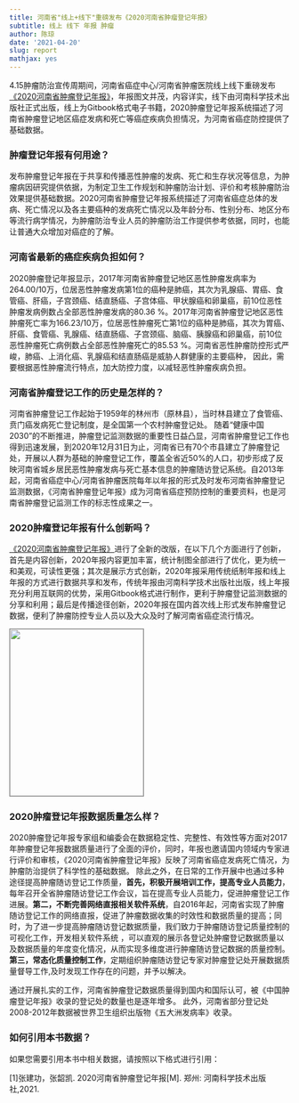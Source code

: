 ```yaml
---
title: 河南省"线上+线下"重磅发布《2020河南省肿瘤登记年报》
subtitle: 线上 线下 年报 肿瘤
author: 陈琼
date: '2021-04-20'
slug: report
mathjax: yes
---
```


4.15肿瘤防治宣传周期间，河南省癌症中心/河南省肿瘤医院线上线下重磅发布[《2020河南省肿瘤登记年报》](http://www.anti-cancer.com.cn/Sites/ereport/2020/Index.html)，年报图文并茂，内容详实，线下由河南科学技术出版社正式出版，线上为Gitbook格式电子书籍，2020肿瘤登记年报系统描述了河南省肿瘤登记地区癌症发病和死亡等癌症疾病负担情况，为河南省癌症防控提供了基础数据。

### 肿瘤登记年报有何用途？

发布肿瘤登记年报在于共享和传播恶性肿瘤的发病、死亡和生存状况等信息，为肿瘤病因研究提供依据，为制定卫生工作规划和肿瘤防治计划、评价和考核肿瘤防治效果提供基础数据。2020河南省肿瘤登记年报系统描述了河南省癌症总体的发病、死亡情况以及各主要癌种的发病死亡情况以及年龄分布、性别分布、地区分布等流行病学情况，为肿瘤防治专业人员的肿瘤防治工作提供参考依据，同时，也能让普通大众增加对癌症的了解。

### 河南省最新的癌症疾病负担如何？
2020肿瘤登记年报显示，2017年河南省肿瘤登记地区恶性肿瘤发病率为264.00/10万，位居恶性肿瘤发病第1位的癌种是肺癌，其次为乳腺癌、胃癌、食管癌、肝癌，子宫颈癌、结直肠癌、子宫体癌、甲状腺癌和卵巢癌，前10位恶性肿瘤发病例数占全部恶性肿瘤发病的80.36 %。2017年河南省肿瘤登记地区恶性肿瘤死亡率为166.23/10万，位居恶性肿瘤死亡第1位的癌种是肺癌，其次为胃癌、肝癌、食管癌、乳腺癌、结直肠癌、子宫颈癌、脑癌、胰腺癌和卵巢癌，前10位恶性肿瘤死亡病例数占全部恶性肿瘤死亡的85.53 %。河南省恶性肿瘤防控形式严峻，肺癌、上消化癌、乳腺癌和结直肠癌是威胁人群健康的主要癌种， 因此，需要根据恶性肿瘤流行特点，加大防控力度，以减轻恶性肿瘤疾病负担。

### 河南省肿瘤登记工作的历史是怎样的？
河南省肿瘤登记工作起始于1959年的林州市（原林县），当时林县建立了食管癌、贲门癌发病死亡登记制度，是全国第一个农村肿瘤登记处。 随着“健康中国2030”的不断推进，肿瘤登记监测数据的重要性日益凸显，河南省肿瘤登记工作也得到迅速发展，到2020年12月31日为止，河南省已有70个市县建立了肿瘤登记处，开展以人群为基础的肿瘤登记工作，覆盖全省近50%的人口，初步形成了反映河南省城乡居民恶性肿瘤发病与死亡基本信息的肿瘤随访登记系统。自2013年起，河南省癌症中心/河南省肿瘤医院每年以年报的形式及时发布河南省肿瘤登记监测数据，《河南省肿瘤登记年报》成为河南省癌症预防控制的重要资料，也是河南省肿瘤登记监测工作的标志性成果之一。

### 2020肿瘤登记年报有什么创新吗？ 
[《2020河南省肿瘤登记年报》](http://www.anti-cancer.com.cn/Sites/ereport/2020/Index.html)进行了全新的改版，在以下几个方面进行了创新，首先是内容创新，2020年报内容更加丰富，统计制图全部进行了优化，更为统一和美观，可读性更强；其次是展示方式创新，2020年报采用传统纸制年报和线上年报的方式进行数据共享和发布，传统年报由河南科学技术出版社出版，线上年报充分利用互联网的优势，采用Gitbook格式进行制作，更利于肿瘤登记监测数据的分享和利用；最后是传播途径创新，2020年报在国内首次线上形式发布肿瘤登记数据，便利了肿瘤防控专业人员以及大众及时了解河南省癌症流行情况。
  
<a href="http://www.anti-cancer.com.cn/Sites/ereport/2020/Index.html">
<img src="https://www.chenq.site/images/cover/2020.jpg" width="240" height="300" border="0" style="border:1px solid gray"/></a>

### 2020肿瘤登记年报数据质量怎么样？
2020肿瘤登记年报专家组和编委会在数据稳定性、完整性、有效性等方面对2017年肿瘤登记年报数据质量进行了全面的评价，同时，年报也邀请国内领域内专家进行评价和审核，《2020河南省肿瘤登记年报》反映了河南省癌症发病死亡情况，为肿瘤防治提供了科学性的基础数据。
除此之外，在日常的工作开展中也通过多种途径提高肿瘤随访登记工作质量，**首先，积极开展培训工作，提高专业人员能力**，每年召开全省肿瘤随访登记工作会议，旨在提高专业人员能力，促进肿瘤登记工作进展。**第二，不断完善网络直报相关软件系统**，自2016年起，河南省实现了肿瘤随访登记工作的网络直报，促进了肿瘤数据收集的时效性和数据质量的提高；同时，为了进一步提高肿瘤随访登记数据质量，我们致力于肿瘤随访登记质量控制的可视化工作，开发相关软件系统 ，可以直观的展示各登记处肿瘤登记数据质量以及数据质量的年度变化情况，从而实现多维度进行肿瘤随访登记数据的质量控制。
**第三，常态化质量控制工作**，定期组织肿瘤随访登记专家对肿瘤登记处开展数据质量督导工作,及时发现工作存在的问题，并予以解决。

通过开展扎实的工作，河南省肿瘤登记数据质量得到国内和国际认可，被《中国肿瘤登记年报》收录的登记处的数量也是逐年增多。 此外，河南省部分登记处2008-2012年数据被世界卫生组织出版物《五大洲发病率》收录。

### 如何引用本书数据？
如果您需要引用本书中相关数据，请按照以下格式进行引用：

[1]张建功，张韶凯. 2020河南省肿瘤登记年报[M]. 郑州: 河南科学技术出版社,2021.
<br>
<br>



